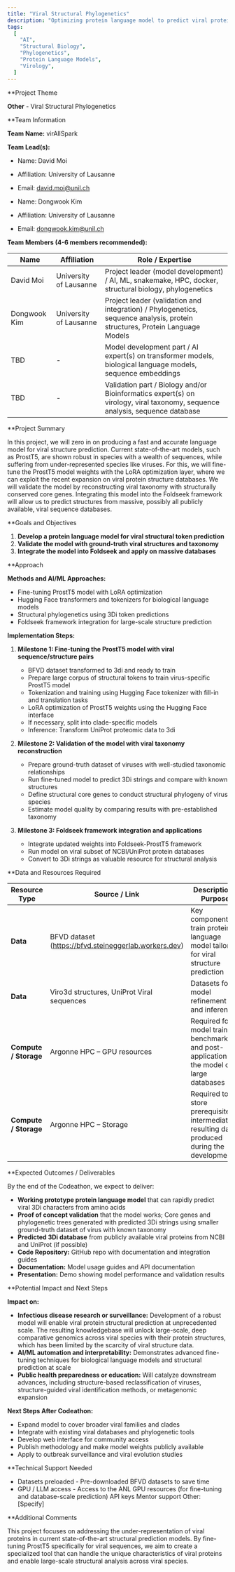 ```yaml
---
title: "Viral Structural Phylogenetics"
description: "Optimizing protein language model to predict viral protein structures at scale"
tags:
  [
    "AI",
    "Structural Biology",
    "Phylogenetics",
    "Protein Language Models",
    "Virology",
  ]
---
```


\*\*Project Theme

**Other** - Viral Structural Phylogenetics

\*\*Team Information

**Team Name:** virAllSpark

**Team Lead(s):**

- Name: David Moi
- Affiliation: University of Lausanne
- Email: david.moi@unil.ch

- Name: Dongwook Kim
- Affiliation: University of Lausanne
- Email: dongwook.kim@unil.ch

**Team Members (4-6 members recommended):**

| Name         | Affiliation            | Role / Expertise                                                                                                            |
| ------------ | ---------------------- | --------------------------------------------------------------------------------------------------------------------------- |
| David Moi    | University of Lausanne | Project leader (model development) / AI, ML, snakemake, HPC, docker, structural biology, phylogenetics                      |
| Dongwook Kim | University of Lausanne | Project leader (validation and integration) / Phylogenetics, sequence analysis, protein structures, Protein Language Models |
| TBD          | -                      | Model development part / AI expert(s) on transformer models, biological language models, sequence embeddings                |
| TBD          | -                      | Validation part / Biology and/or Bioinformatics expert(s) on virology, viral taxonomy, sequence analysis, sequence database |

\*\*Project Summary

In this project, we will zero in on producing a fast and accurate language model for viral structure prediction. Current state-of-the-art models, such as ProstT5, are shown robust in species with a wealth of sequences, while suffering from under-represented species like viruses. For this, we will fine-tune the ProstT5 model weights with the LoRA optimization layer, where we can exploit the recent expansion on viral protein structure databases. We will validate the model by reconstructing viral taxonomy with structurally conserved core genes. Integrating this model into the Foldseek framework will allow us to predict structures from massive, possibly all publicly available, viral sequence databases.

\*\*Goals and Objectives

1. **Develop a protein language model for viral structural token prediction**
2. **Validate the model with ground-truth viral structures and taxonomy**
3. **Integrate the model into Foldseek and apply on massive databases**

\*\*Approach

**Methods and AI/ML Approaches:**

- Fine-tuning ProstT5 model with LoRA optimization
- Hugging Face transformers and tokenizers for biological language models
- Structural phylogenetics using 3Di token predictions
- Foldseek framework integration for large-scale structure prediction

**Implementation Steps:**

1. **Milestone 1: Fine-tuning the ProstT5 model with viral sequence/structure pairs**
   - BFVD dataset transformed to 3di and ready to train
   - Prepare large corpus of structural tokens to train virus-specific ProstT5 model
   - Tokenization and training using Hugging Face tokenizer with fill-in and translation tasks
   - LoRA optimization of ProstT5 weights using the Hugging Face interface
   - If necessary, split into clade-specific models
   - Inference: Transform UniProt proteomic data to 3di

2. **Milestone 2: Validation of the model with viral taxonomy reconstruction**
   - Prepare ground-truth dataset of viruses with well-studied taxonomic relationships
   - Run fine-tuned model to predict 3Di strings and compare with known structures
   - Define structural core genes to conduct structural phylogeny of virus species
   - Estimate model quality by comparing results with pre-established taxonomy

3. **Milestone 3: Foldseek framework integration and applications**
   - Integrate updated weights into Foldseek-ProstT5 framework
   - Run model on viral subset of NCBI/UniProt protein databases
   - Convert to 3Di strings as valuable resource for structural analysis

\*\*Data and Resources Required

| Resource Type         | Source / Link                                         | Description / Purpose                                                                           |
| --------------------- | ----------------------------------------------------- | ----------------------------------------------------------------------------------------------- |
| **Data**              | BFVD dataset (https://bfvd.steineggerlab.workers.dev) | Key component to train protein language model tailored for viral structure prediction           |
| **Data**              | Viro3d structures, UniProt Viral sequences            | Datasets for model refinement and inference                                                     |
| **Compute / Storage** | Argonne HPC – GPU resources                           | Required for model training, benchmarking, and post-application of the model on large databases |
| **Compute / Storage** | Argonne HPC – Storage                                 | Required to store prerequisite, intermediate, resulting data produced during the development    |

\*\*Expected Outcomes / Deliverables

By the end of the Codeathon, we expect to deliver:

- **Working prototype protein language model** that can rapidly predict viral 3Di characters from amino acids
- **Proof of concept validation** that the model works; Core genes and phylogenetic trees generated with predicted 3Di strings using smaller ground-truth dataset of virus with known taxonomy
- **Predicted 3Di database** from publicly available viral proteins from NCBI and UniProt (if possible)
- **Code Repository:** GitHub repo with documentation and integration guides
- **Documentation:** Model usage guides and API documentation
- **Presentation:** Demo showing model performance and validation results

\*\*Potential Impact and Next Steps

**Impact on:**

- **Infectious disease research or surveillance:** Development of a robust model will enable viral protein structural prediction at unprecedented scale. The resulting knowledgebase will unlock large-scale, deep comparative genomics across viral species with their protein structures, which has been limited by the scarcity of viral structure data.
- **AI/ML automation and interpretability:** Demonstrates advanced fine-tuning techniques for biological language models and structural prediction at scale
- **Public health preparedness or education:** Will catalyze downstream advances, including structure-based reclassification of viruses, structure-guided viral identification methods, or metagenomic expansion

**Next Steps After Codeathon:**

- Expand model to cover broader viral families and clades
- Integrate with existing viral databases and phylogenetic tools
- Develop web interface for community access
- Publish methodology and make model weights publicly available
- Apply to outbreak surveillance and viral evolution studies

\*\*Technical Support Needed

- Datasets preloaded - Pre-downloaded BFVD datasets to save time
- GPU / LLM access - Access to the ANL GPU resources (for fine-tuning and database-scale prediction)
  API keys
  Mentor support
  Other: [Specify]

\*\*Additional Comments

This project focuses on addressing the under-representation of viral proteins in current state-of-the-art structural prediction models. By fine-tuning ProstT5 specifically for viral sequences, we aim to create a specialized tool that can handle the unique characteristics of viral proteins and enable large-scale structural analysis across viral species.
